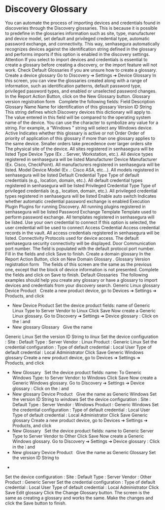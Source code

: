 # Discovery Glossary 

You can automate the process of importing devices and credentials found in discoveries through the Discovery glossaries. This is because it is possible to predefine in the glossaries information such as site, type, manufacturer and device model, set default and privileged credential type, automatic password exchange, and connectivity.
This way, senhasegura automatically recognizes devices against the identification string defined in the glossary and performs imports if this option is enabled in the discovery settings.
Attention
If you select to import devices and credentials is essential to create a glossary before creating a discovery, or the import feature will not work.
Check Default Glossaries if you are unsure how to create a glossary.
Create a device glossary
Go to 
Discovery ➔ Settings ➔ Device Glossary
In this screen, you can view the glossaries created along with a range of information, such as identification patterns, default password type, privileged password types, and enabled or unselected password changes.
In the Report Action Button, click on the 
New Glossary
 button.
Glossary version registration form
 
Complete the following fields:
Field
Description
Glossary Name
Name for identification of this glossary
Version ID String
This string defines which Discovery devices this dictionary will apply to. The value entered in this field will be compared to the operating system name of the device. You can use the 
character to symbolize any value for a string. For example, a ”Windows
” string will select any Windows device.
Active
Indicates whether this glossary is active or not
Order
Order of priority of application of this glossary if more than one glossary applies to the same device. Smaller orders take precedence over larger orders
site
The physical site of the device. All sites registered in senhasegura will be listed
Type
Device Type (Ex .: Server, Workstation, etc.). All device types registered in senhasegura will be listed
Manufacturer
Device Manufacturer (Ex. Cisco, CheckPoint). All manufacturers registered in senhasegura will be listed.
Model
Device Model (Ex .: Cisco ASA, etc...). All models registered in senhasegura will be listed
Default Credential Type
Type of default credentials (e.g., location, domain, etc.). All default credential types registered in senhasegura will be listed
Privileged Credential Type
Type of privileged credentials (e.g., location, domain, etc.). All privileged credential types registered in senhasegura will be listed
Enable auto switch
Indicates whether automatic credential password exchange is enabled
Execution Plugin
Plugins for running Discovery. All running plugins registered in senhasegura will be listed
Password Exchange Template
Template used to perform password exchange. All templates registered in senhasegura will be listed.
Use your own credential to connect
If this option is selected, the user credential will be used to connect
Access Credential
Access credential records in the vault. All access credentials registered in senhasegura will be listed.
Connectivity
Protocols used for device access. The default senhasegura security connectivity will be displayed.
Door
Communication port number. The field is populated with the default protocol port number.
Fill in the fields and click 
Save
 to finish.
Create a domain glossary
In the Report Action Button, click on 
New Domain Glossary
.
Glossary Version registration form
  The fields of this screen are the same as the previous one, except that the block of device information is not presented.
Complete the fields and click on 
Save
 to finish.
Default Glossaries 
The following examples should help you create any glossary or have a glossary to import devices and credentials from your discovery search.
Generic Linux glossary
Device Product
 
Create a new product device, go to 
Devices ➔ Settings ➔ Products,
 and click 
+ New
Device Product
Set the device product fields:
name
 of 
Generic Linux
Type
 to 
Server
Vendor
 to 
Linux
Click 
Save
Now create a Generic Linux glossary. Go to 
Discovery ➔ Settings ➔ Device glossary
:
Click on the 
⁝
 and 
+ New glossary
Glossary
 
Give the 
name
 
Generic Linux
Set the version ID String to 
*linux*
Set the 
device configuration
:
Site
: Default
Type
: Server
Vendor
: Linux
Product
: Generic Linux
Set the 
credential configuration
:
Type of default credential
: Local User
Type of default credential
: Local Administrator
Click 
Save
Generic Windows glossary
Create a new product device, go to 
Devices ➔ Settings ➔ Products,
 and click 
+ New
Glossary
 
Set the device product fields:
name:
 To 
Generic Windows
Type:
 to 
Server
Vendor:
 to 
Windows
Click 
Save
Now create a Generic Windows glossary. Go to 
Discovery ➔ Settings ➔ Device glossary
:
Click on the 
⁝
 and 
+ New glossary
Device Product
 
Give the 
name
 as 
Generic Windows
Set the version ID String to 
*windows*
Set the 
device configuration
:
Site
: Default
Type
: Server
Vendor
: Windows
Product
: Generic Windows
Set the 
credential configuration
:
Type of default credential
: Local User
Type of default credential
: Local Administrator
Click 
Save
Generic glossary
Create a new product device, go to 
Devices ➔ Settings ➔ Products,
 and click 
+ New
Glossary
 
Set the device product fields:
name
 to 
Generic Server
Type
 to 
Server
Vendor
 to 
Other
Click 
Save
Now create a Generic Windows glossary. Go to 
Discovery ➔ Settings ➔ Device glossary
:
Click in the 
⁝
 and 
+ New glossary
Device Product
 
Give the 
name
 as 
Generic Glossary
Set the version ID String to 
*
Set the 
device configuration
:
Site
: Default
Type
: Server
Vendor
: Other
Product
: Generic Server
Set the 
credential configuration
:
Type of default credential
: Local User
Type of default credential
: Local Administrator
Click 
Save
Edit glossary
Click the 
Change Glossary
 button.
The screen is the same as creating a glossary and works the same.
Make the changes and click the 
Save
 button to finish.